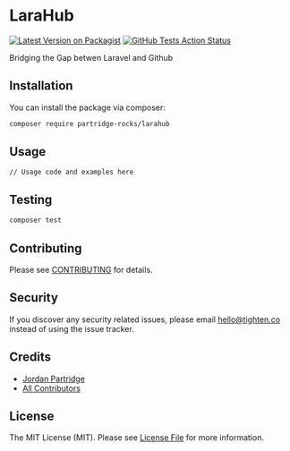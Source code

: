 # LaraHub

[![Latest Version on Packagist](https://img.shields.io/packagist/v/tightenco/larahub.svg?style=flat-square)](https://packagist.org/packages/tightenco/larahub)
[![GitHub Tests Action Status](https://img.shields.io/github/actions/workflow/status/tighten/larahub/.github/workflows/tests.yml?branch=main&label=tests)](https://github.com/tighten/larahub/actions?query=workflow%3Arun-tests+branch%3Amain)



Bridging the Gap betwen Laravel and Github

## Installation





You can install the package via composer:

```bash
composer require partridge-rocks/larahub
```

## Usage

```
// Usage code and examples here
```

## Testing

```bash
composer test
```

## Contributing

Please see [CONTRIBUTING](CONTRIBUTING.md) for details.

## Security

If you discover any security related issues, please email hello@tighten.co instead of using the issue tracker.

## Credits

- [Jordan Partridge](https://github.com/jordanpartridge)
- [All Contributors](../../contributors)

## License

The MIT License (MIT). Please see [License File](LICENSE.md) for more information.
